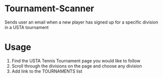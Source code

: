 # Tournament-Scanner
Sends user an email when a new player has signed up for a specific division in a USTA tournament

# Usage
1. Find the USTA Tennis Tournament page you would like to follow
2. Scroll through the divisions on the page and choose any division
3. Add link to the TOURNAMENTS list 

